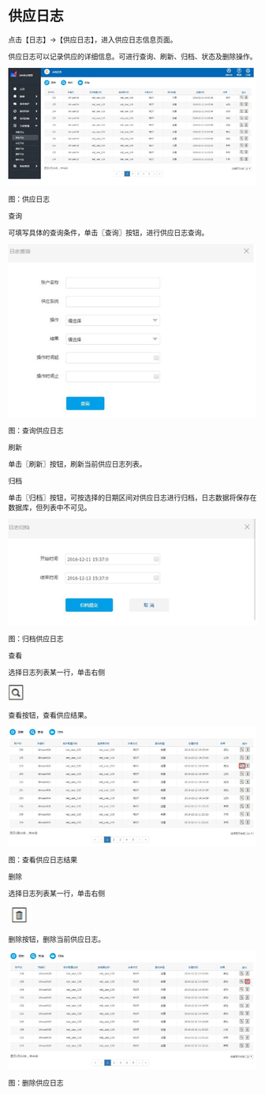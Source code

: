 # 供应日志

点击【日志】->【供应日志】，进入供应日志信息页面。

供应日志可以记录供应的详细信息。可进行查询、刷新、归档、状态及删除操作。

![](/articles/idm/4-/images/image102.png)

图：供应日志

查询

可填写具体的查询条件，单击〖查询〗按钮，进行供应日志查询。

![](/articles/idm/4-/images/image103.png)

图：查询供应日志

刷新

单击〖刷新〗按钮，刷新当前供应日志列表。

归档

单击〖归档〗按钮，可按选择的日期区间对供应日志进行归档，日志数据将保存在数据库，但列表中不可见。

![](/articles/idm/4-/images/image104.png)

图：归档供应日志

查看

选择日志列表某一行，单击右侧

![](/articles/idm/4-/images/image99.png)

查看按钮，查看供应结果。

![](/articles/idm/4-/images/image105.png)

图：查看供应日志结果

删除

选择日志列表某一行，单击右侧

![](/articles/idm/2-/images/image7.png)

删除按钮，删除当前供应日志。

![](/articles/idm/4-/images/image106.png)

图：删除供应日志




